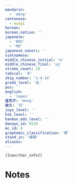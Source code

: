 ```yaml
---
mandarin:
  - 'méng'
cantonese:
  - mung1
korean:
korean_native: ''
japanese:
  - 'BOU'
  - 'MO'
japanese_nanori: ''
vietnamese:
middle_chinese_initial: 'm'
middle_chinese_final: 'uŋ'
stroke_count: 18
radical: '木'
skip_number: '1-4-14'
grade_level: '名'
pos: ''
english:
  - 'lemon'
羅馬字: 'mong'
韓文: '몽'
joyo_level: ''
hsk_level: ''
hanmun_edu_level: ''
danayo_id: 8510
mc_id: 0
graphemic_classification: '蒙'
stand_in: '檸檬'
aliases:
---
```

```meta-bind-embed
[[nav/char_info]]
```

# Notes
